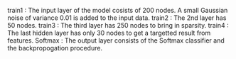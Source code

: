 train1 : The input layer of the model cosists of 200 nodes. A small Gaussian noise of variance 0.01 is added to the input data.
train2 : The 2nd layer has 50 nodes.
train3 : The third layer has 250 nodes to bring in sparsity.
train4 : The last hidden layer has only 30 nodes to get a targetted result from features.
Softmax : The output layer consists of the Softmax classifier and the backpropogation procedure.
